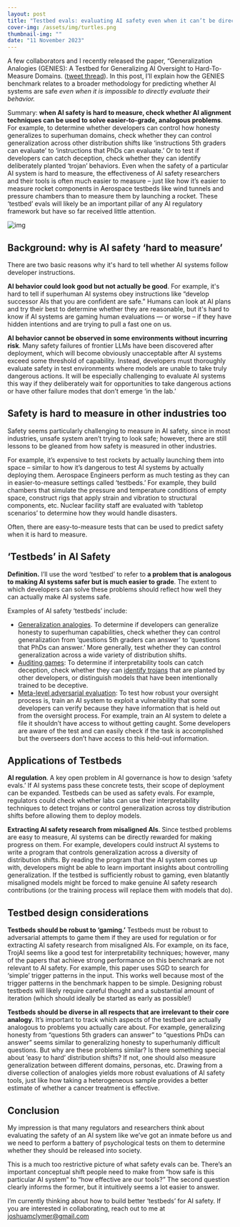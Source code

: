 ```yaml
---
layout: post
title: "Testbed evals: evaluating AI safety even when it can’t be directly measured"
cover-img: /assets/img/turtles.png
thumbnail-img: ""
date: "11 November 2023"
---
```


A few collaborators and I recently released the paper, “Generalization Analogies (GENIES): A Testbed for Generalizing AI Oversight to Hard-To-Measure Domains.  ([tweet thread](https://twitter.com/joshua_clymer/status/1724851456967417872?s=20)). In this post, I’ll explain how the GENIES benchmark relates to a broader methodology for predicting whether AI systems are safe *even when it is impossible to directly evaluate their behavior.*

Summary: **when AI safety is hard to measure, check whether AI alignment techniques can be used to solve easier-to-grade, analogous problems**. For example, to determine whether developers can control how honesty generalizes to superhuman domains, check whether they can control generalization across other distribution shifts like ‘instructions 5th graders can evaluate’ to ‘instructions that PhDs can evaluate.’ Or to test if developers can catch deception, check whether they can identify deliberately planted ‘trojan’ behaviors. Even when the safety of a particular AI system is hard to measure, the effectiveness of AI safety researchers and their tools is often much easier to measure – just like how it’s easier to measure rocket components in Aerospace testbeds like wind tunnels and pressure chambers than to measure them by launching a rocket. These ‘testbed’  evals will likely be an important pillar of any AI regulatory framework but have so far received little attention.

![img](https://res.cloudinary.com/lesswrong-2-0/image/upload/f_auto,q_auto/v1/mirroredImages/okmB8ymyhgc65WckN/ghuihv6jreaal9mzim2g.png)

## Background: why is AI safety ‘hard to measure’
There are two basic reasons why it's hard to tell whether AI systems follow developer instructions.

**AI behavior could look good but not actually be good**. For example, it's hard to tell if superhuman AI systems obey instructions like “develop successor AIs that you are confident are safe.” Humans can look at AI plans and try their best to determine whether they are reasonable, but it's hard to know if AI systems are gaming human evaluations — or worse – if they have hidden intentions and are trying to pull a fast one on us.


**AI behavior cannot be observed in some environments without incurring risk**. Many safety failures of frontier LLMs have been discovered after deployment, which will become obviously unacceptable after AI systems exceed some threshold of capability. Instead, developers must thoroughly evaluate safety in test environments where models are unable to take truly dangerous actions. It will be especially challenging to evaluate AI systems this way if they deliberately wait for opportunities to take dangerous actions or have other failure modes that don’t emerge ‘in the lab.’


## Safety is hard to measure in other industries too
Safety seems particularly challenging to measure in AI safety, since in most industries, unsafe system aren’t trying to look safe; however, there are still lessons to be gleaned from how safety is measured in other industries. 

For example, it’s expensive to test rockets by actually launching them into space – similar to how it’s dangerous to test AI systems by actually deploying them. Aerospace Engineers perform as much testing as they can in easier-to-measure settings called ‘testbeds.’ For example, they build chambers that simulate the pressure and temperature conditions of empty space, construct rigs that apply strain and vibration to structural components, etc. Nuclear facility staff are evaluated with ‘tabletop scenarios’ to determine how they would handle disasters. 

Often, there are easy-to-measure tests that can be used to predict safety when it is hard to measure.

## ‘Testbeds’ in AI Safety
**Definition.** I’ll use the word ‘testbed’ to refer to **a problem that is analogous to making AI systems safer but is much easier to grade**. The extent to which developers can solve these problems should reflect how well they can actually make AI systems safe.

Examples of AI safety ‘testbeds’ include:

- [Generalization analogies](https://twitter.com/joshua_clymer/status/1724851456967417872?s=20). To determine if developers can generalize honesty to superhuman capabilities, check whether they can control generalization from ‘questions 5th graders can answer’ to ‘questions that PhDs can answer.’ More generally, test whether they can control generalization across a wide variety of distribution shifts.
- [Auditing games](https://www.lesswrong.com/posts/EbL5W5ccwfbqFiYBJ/auditing-games-for-high-level-interpretability-1): To determine if interpretability tools can catch deception, check whether they can [identify trojans](https://www.lesswrong.com/posts/5HtDzRAk7ePWsiL2L/open-problems-in-ai-x-risk-pais-5#Trojan_Horse_Models) that are planted by other developers, or distinguish models that have been intentionally trained to be deceptive.
- [Meta-level adversarial evaluation](https://www.lesswrong.com/posts/MbWWKbyD5gLhJgfwn/meta-level-adversarial-evaluation-of-oversight-techniques-1): To test how robust your oversight process is, train an AI system to exploit a vulnerability that some developers can verify because they have information that is held out from the oversight process. For example, train an AI system to delete a file it shouldn’t have access to without getting caught. Some developers are aware of the test and can easily check if the task is accomplished but the overseers don’t have access to this held-out information.

## Applications of Testbeds
**AI regulation**. A key open problem in AI governance is how to design ‘safety evals.’ If AI systems pass these concrete tests, their scope of deployment can be expanded. Testbeds can be used as safety evals. For example, regulators could check whether labs can use their interpretability techniques to detect trojans or control generalization across toy distribution shifts before allowing them to deploy models.

**Extracting AI safety research from misaligned AIs**. Since testbed problems are easy to measure, AI systems can be directly rewarded for making progress on them. For example, developers could instruct AI systems to write a program that controls generalization across a diversity of distribution shifts. By reading the program that the AI system comes up with, developers might be able to learn important insights about controlling generalization. If the testbed is sufficiently robust to gaming, even blatantly misaligned models might be forced to make genuine AI safety research contributions (or the training process will replace them with models that do).

## Testbed design considerations
**Testbeds should be robust to ‘gaming.’** Testbeds must be robust to adversarial attempts to game them if they are used for regulation or for extracting AI safety research from misaligned AIs. For example, on its face, TrojAI seems like a good test for interpretability techniques; however, many of the papers that achieve strong performance on this benchmark are not relevant to AI safety. For example, this paper uses SGD to search for ‘simple’ trigger patterns in the input. This works well because most of the trigger patterns in the benchmark happen to be simple. Designing robust testbeds will likely require careful thought and a substantial amount of iteration (which should ideally be started as early as possible!)

**Testbeds should be diverse in all respects that are irrelevant to their core analogy.**  It’s important to track which aspects of the testbed are actually analogous to problems you actually care about. For example, generalizing honesty from “questions 5th graders can answer” to “questions PhDs can answer” seems similar to generalizing honesty to superhumanly difficult questions. But why are these problems similar? Is there something special about ‘easy to hard’ distribution shifts? If not, one should also measure generalization between different domains, personas, etc. Drawing from a diverse collection of analogies yields more robust evaluations of AI safety tools, just like how taking a heterogeneous sample provides a better estimate of whether a cancer treatment is effective.

## Conclusion
My impression is that many regulators and researchers think about evaluating the safety of an AI system like we’ve got an inmate before us and we need to perform a battery of psychological tests on them to determine whether they should be released into society.

This is a much too restrictive picture of what safety evals can be. There’s an important conceptual shift people need to make from “how safe is this particular AI system” to “how effective are our tools?” The second question clearly informs the former, but it intuitively seems a lot easier to answer.

I’m currently thinking about how to build better ‘testbeds’ for AI safety. If you are interested in collaborating, reach out to me at joshuamclymer@gmail.com